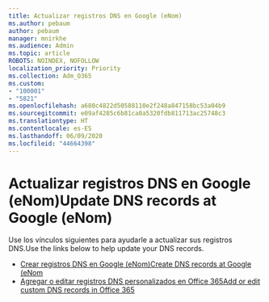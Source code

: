 ```yaml
---
title: Actualizar registros DNS en Google (eNom)
ms.author: pebaum
author: pebaum
manager: mnirkhe
ms.audience: Admin
ms.topic: article
ROBOTS: NOINDEX, NOFOLLOW
localization_priority: Priority
ms.collection: Adm_O365
ms.custom:
- "100001"
- "5821"
ms.openlocfilehash: a680c4822d50588110e2f248a847158bc53a04b9
ms.sourcegitcommit: e09af4285c6b81ca0a5320fdb811713ac25748c3
ms.translationtype: HT
ms.contentlocale: es-ES
ms.lasthandoff: 06/09/2020
ms.locfileid: "44664398"
---
```

# <a name="update-dns-records-at-google-enom"></a><span data-ttu-id="b7485-102">Actualizar registros DNS en Google (eNom)</span><span class="sxs-lookup"><span data-stu-id="b7485-102">Update DNS records at Google (eNom)</span></span>

<span data-ttu-id="b7485-103">Use los vínculos siguientes para ayudarle a actualizar sus registros DNS.</span><span class="sxs-lookup"><span data-stu-id="b7485-103">Use the links below to help update your DNS records.</span></span>

- [<span data-ttu-id="b7485-104">Crear registros DNS en Google (eNom)</span><span class="sxs-lookup"><span data-stu-id="b7485-104">Create DNS records at Google (eNom</span></span>](https://docs.microsoft.com/microsoft-365/admin/dns/create-dns-records-for-domain-managed-by-google-enom?view=o365-worldwide)
- [<span data-ttu-id="b7485-105">Agregar o editar registros DNS personalizados en Office 365</span><span class="sxs-lookup"><span data-stu-id="b7485-105">Add or edit custom DNS records in Office 365</span></span>](https://docs.microsoft.com/microsoft-365/admin/setup/add-domain#add-or-edit-custom-dns-records)
